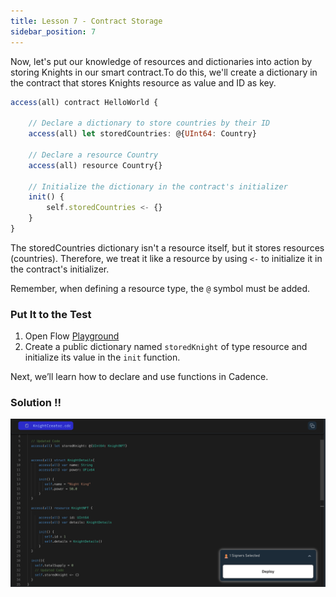 ```yaml
---
title: Lesson 7 - Contract Storage
sidebar_position: 7
---
```


Now, let's put our knowledge of resources and dictionaries into action by storing Knights in our smart contract.To do this, we'll create a dictionary in the contract that stores Knights resource as value and ID as key.

```jsx
access(all) contract HelloWorld {

    // Declare a dictionary to store countries by their ID
    access(all) let storedCountries: @{UInt64: Country}

    // Declare a resource Country
    access(all) resource Country{}

    // Initialize the dictionary in the contract's initializer
    init() {
        self.storedCountries <- {}
    }
}
```

The storedCountries dictionary isn't a resource itself, but it stores resources (countries). Therefore, we treat it like a resource by using `<-` to initialize it in the contract's initializer.

Remember, when defining a resource type, the `@` symbol must be added.

### Put It to the Test

1. Open Flow [Playground](https://play.flow.com/)
2. Create a public dictionary named `storedKnight` of type resource and initialize its value in the `init` function.

Next, we’ll learn how to declare and use functions in Cadence.

### Solution !!

![Alt text](image-6.png)
